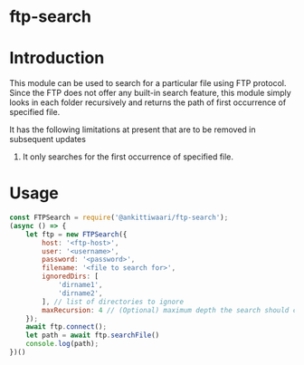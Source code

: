 # ftp-search
# Introduction
This module can be used to search for a particular file using FTP protocol. Since the FTP does not offer any built-in search feature, this module simply looks in each folder recursively and returns the path of first occurrence of specified file.

It has the following limitations at present that are to be removed in subsequent updates
1. It only searches for the first occurrence of specified file.

# Usage
```js
const FTPSearch = require('@ankittiwaari/ftp-search');
(async () => {
    let ftp = new FTPSearch({
        host: '<ftp-host>',
        user: '<username>',
        password: '<password>',
        filename: '<file to search for>',
        ignoredDirs: [
            'dirname1',
            'dirname2',
        ], // list of directories to ignore
        maxRecursion: 4 // (Optional) maximum depth the search should continue. The default value is 4 
    });
    await ftp.connect();
    let path = await ftp.searchFile()
    console.log(path);
})()
```